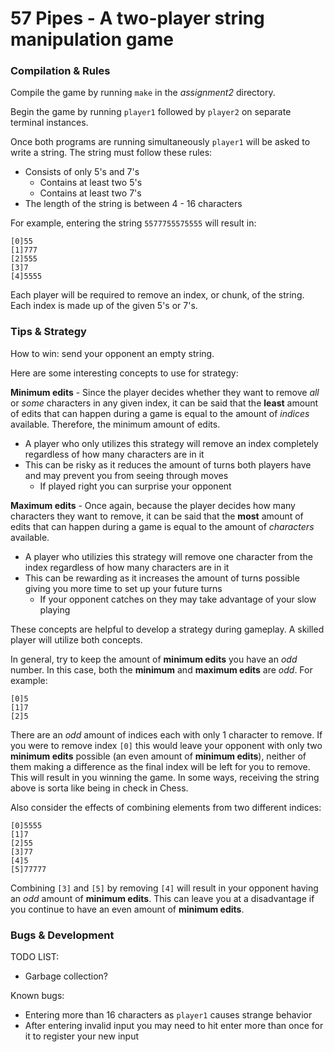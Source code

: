# 57 Pipes - A two-player string manipulation game

### Compilation & Rules
Compile the game by running `make` in the _assignment2_ directory.

Begin the game by running `player1` followed by `player2` on separate terminal instances.

Once both programs are running simultaneously `player1` will be asked to write a string. The string must follow these rules:
- Consists of only 5's and 7's
  - Contains at least two 5's
  - Contains at least two 7's 
- The length of the string is between 4 - 16 characters 

For example, entering the string `5577755575555` will result in:
```
[0]55
[1]777
[2]555
[3]7
[4]5555
```
Each player will be required to remove an index, or chunk, of the string. Each index is made up of the given 5's or 7's. 

### Tips & Strategy
How to win: send your opponent an empty string.

Here are some interesting concepts to use for strategy:

**Minimum edits** - Since the player decides whether they want to remove _all_ or _some_ characters in any given index, it can be said that the **least** amount of edits that can happen during a game is equal to the amount of _indices_ available. Therefore, the minimum amount of edits. 
  - A player who only utilizes this strategy will remove an index completely regardless of how many characters are in it
  - This can be risky as it reduces the amount of turns both players have and may prevent you from seeing through moves
    - If played right you can surprise your opponent

**Maximum edits** - Once again, because the player decides how many characters they want to remove, it can be said that the **most** amount of edits that can happen during a game is equal to the amount of _characters_ available.
  - A player who utilizies this strategy will remove one character from the index regardless of how many characters are in it
  - This can be rewarding as it increases the amount of turns possible giving you more time to set up your future turns
    - If your opponent catches on they may take advantage of your slow playing

These concepts are helpful to develop a strategy during gameplay. A skilled player will utilize both concepts.

In general, try to keep the amount of **minimum edits** you have an _odd_ number. In this case, both the **minimum** and **maximum edits** are _odd_. For example:
```
[0]5
[1]7
[2]5
```
There are an _odd_ amount of indices each with only 1 character to remove. If you were to remove index `[0]` this would leave your opponent with only two **minimum edits** possible (an even amount of **minimum edits**), neither of them making a difference as the final index will be left for you to remove. This will result in you winning the game. In some ways, receiving the string above is sorta like being in check in Chess.

Also consider the effects of combining elements from two different indices:
```
[0]5555
[1]7
[2]55
[3]77
[4]5
[5]77777
```
Combining `[3]` and `[5]` by removing `[4]` will result in your opponent having an _odd_ amount of **minimum edits**. This can leave you at a disadvantage if you continue to have an even amount of **minimum edits**.

### Bugs & Development
TODO LIST:
- Garbage collection?

Known bugs:
- Entering more than 16 characters as `player1` causes strange behavior
- After entering invalid input you may need to hit enter more than once for it
  to register your new input
